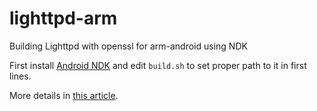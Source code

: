 # lighttpd-arm
Building Lighttpd with openssl for arm-android using NDK

First install [Android NDK](https://developer.android.com/ndk/downloads) and edit `build.sh` to set proper path to it in first lines.

More details in [this article](https://www.nredko.com/articles/lighttpd-with-ssl-for-arm).
